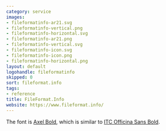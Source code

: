 ```yaml
---
category: service
images:
- fileformatinfo-ar21.svg
- fileformatinfo-vertical.png
- fileformatinfo-horizontal.svg
- fileformatinfo-ar21.png
- fileformatinfo-vertical.svg
- fileformatinfo-icon.svg
- fileformatinfo-icon.png
- fileformatinfo-horizontal.png
layout: default
logohandle: fileformatinfo
skipped: 0
sort: fileformat.info
tags:
- reference
title: FileFormat.Info
website: https://www.fileformat.info/
---
```


The font is [Axel Bold](https://www.fontshop.com/fonts/downloads/fontshop_ag/axel_bold_ot/), which is similar to [ITC Officina Sans Bold](http://www.myfonts.com/fonts/itc/officina-sans/std-bold/?refby=vectorlogozone).
